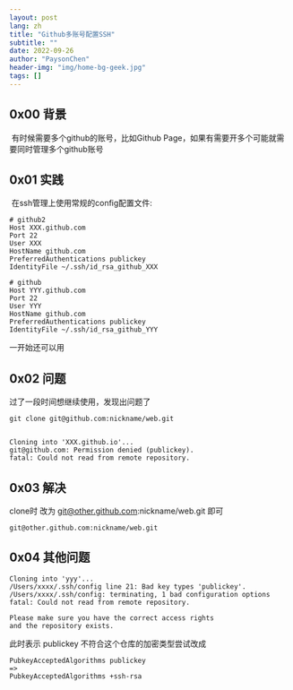 ```yaml
---
layout: post
lang: zh
title: "Github多账号配置SSH"
subtitle: ""
date: 2022-09-26
author: "PaysonChen"
header-img: "img/home-bg-geek.jpg"
tags: []
---
```


## 0x00 背景

​	有时候需要多个github的账号，比如Github Page，如果有需要开多个可能就需要同时管理多个github账号

## 0x01 实践

​	在ssh管理上使用常规的config配置文件:

```
# github2
Host XXX.github.com
Port 22
User XXX
HostName github.com
PreferredAuthentications publickey
IdentityFile ~/.ssh/id_rsa_github_XXX

# github 
Host YYY.github.com
Port 22
User YYY
HostName github.com
PreferredAuthentications publickey
IdentityFile ~/.ssh/id_rsa_github_YYY

```

一开始还可以用

## 0x02 问题

过了一段时间想继续使用，发现出问题了

```
git clone git@github.com:nickname/web.git 


Cloning into 'XXX.github.io'...
git@github.com: Permission denied (publickey).
fatal: Could not read from remote repository.
```

## 0x03 解决

clone时 改为 git@other.github.com:nickname/web.git 即可

```
git@other.github.com:nickname/web.git 
```

## 0x04 其他问题

```
Cloning into 'yyy'...
/Users/xxxx/.ssh/config line 21: Bad key types 'publickey'.
/Users/xxxx/.ssh/config: terminating, 1 bad configuration options
fatal: Could not read from remote repository.

Please make sure you have the correct access rights
and the repository exists.
```

此时表示 publickey 不符合这个仓库的加密类型尝试改成

```
PubkeyAcceptedAlgorithms publickey
=>
PubkeyAcceptedAlgorithms +ssh-rsa
```






